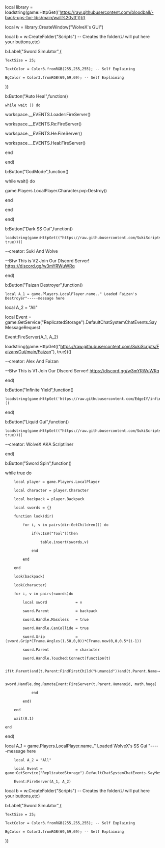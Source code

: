 local library = loadstring(game:HttpGet(('https://raw.githubusercontent.com/bloodball/-back-ups-for-libs/main/wall%20v3')))()

local w = library:CreateWindow("WolveX's GUI")

local b = w:CreateFolder("Scripts") -- Creates the folder(U will put here your buttons,etc)

b:Label("Sword Simulator",{

    TextSize = 25;

    TextColor = Color3.fromRGB(255,255,255); -- Self Explaining

    BgColor = Color3.fromRGB(69,69,69); -- Self Explaining

    

})

b:Button("Auto Heal",function()

    while wait () do

workspace.__EVENTS.Loader:FireServer()

workspace.__EVENTS.Re:FireServer()

workspace.__EVENTS.He:FireServer()

workspace.__EVENTS.Heal:FireServer()

end

end)

b:Button("GodMode",function()

   while wait() do

game.Players.LocalPlayer.Character.pvp:Destroy()

end

end

end)

b:Button("Dark SS Gui",function()

    loadstring(game:HttpGet(("https://raw.githubusercontent.com/SukiScripts/DarkDestroyer/main/DarkGui"), true))()

--creator: Suki And Wolve

--Btw This is V2 Join Our DIscord Server! https://discord.gg/w3mYRWuWRq

end)

b:Button("Faizan Destroyer",function()

    local A_1 = game.Players.LocalPlayer.name.." Loaded Faizan's Destroyer"-----message here

local A_2 = "All"

local Event = game:GetService("ReplicatedStorage").DefaultChatSystemChatEvents.SayMessageRequest

Event:FireServer(A_1, A_2)

loadstring(game:HttpGet(("https://raw.githubusercontent.com/SukiScripts/FaizansGui/main/Faizan"), true))()

--creator: Alex And Faizan

--Btw This is V1 Join Our DIscord Server! https://discord.gg/w3mYRWuWRq

end)

b:Button("Infinite Yield",function()

    loadstring(game:HttpGet('https://raw.githubusercontent.com/EdgeIY/infiniteyield/master/source'))()

end)

b:Button("Liquid Gui",function()

    loadstring(game:HttpGet(("https://raw.githubusercontent.com/SukiScripts/Liquid/main/LiquidGuiFULL"), true))()

--creator: WolveX AKA Scriptliner

end)

b:Button("Sword Spin",function()

while true do

        local player = game.Players.LocalPlayer

        local character = player.Character

        local backpack = player.Backpack

        local swords = {}

        function look(dir)

            for i, v in pairs(dir:GetChildren()) do

                if(v:IsA("Tool"))then

                    table.insert(swords,v)

                end

            end

        end

        look(backpack)

        look(character)

        for i, v in pairs(swords)do

            local sword             = v

            sword.Parent            = backpack

            sword.Handle.Massless   = true

            sword.Handle.CanCollide = true

            sword.Grip              = (sword.Grip*CFrame.Angles(1.50,0,0))*CFrame.new(0,0,0.5*(i-1))

            sword.Parent            = character

            sword.Handle.Touched:Connect(function(t)

                if(t.Parent)and(t.Parent:FindFirstChild("Humanoid"))and(t.Parent.Name~=player.Name)then

                    sword.Handle.dmg.RemoteEvent:FireServer(t.Parent.Humanoid, math.huge)

                end

            end)

        end

        wait(0.1)

    end

    

end)

local A_1 = game.Players.LocalPlayer.name.." Loaded WolveX's SS Gui "-----message here

        local A_2 = "All"

        local Event = game:GetService("ReplicatedStorage").DefaultChatSystemChatEvents.SayMessageRequest

        Event:FireServer(A_1, A_2)

local b = w:CreateFolder("Scripts") -- Creates the folder(U will put here your buttons,etc)

b:Label("Sword Simulator",{

    TextSize = 25;

    TextColor = Color3.fromRGB(255,255,255); -- Self Explaining

    BgColor = Color3.fromRGB(69,69,69); -- Self Explaining

    

})




 
